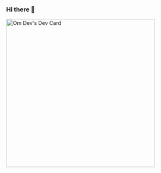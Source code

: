 ### Hi there 👋
<a href="https://app.daily.dev/omdev"><img src="https://api.daily.dev/devcards/6d6425273cbf4d75bffea5a559a4551b.png?r=s87" width="400" alt="Om Dev's Dev Card"/></a>
<!--
**omdev74/omdev74** is a ✨ _special_ ✨ repository because its `README.md` (this file) appears on your GitHub profile.

Here are some ideas to get you started:

- 🔭 I’m currently working on ...
- 🌱 I’m currently learning ...
- 👯 I’m looking to collaborate on ...
- 🤔 I’m looking for help with ...
- 💬 Ask me about ...
- 📫 How to reach me: ...
- 😄 Pronouns: ...
- ⚡ Fun fact: ...
-->
